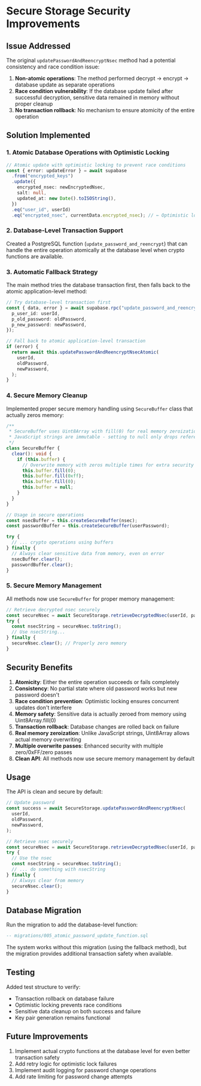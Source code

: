 # Secure Storage Security Improvements

## Issue Addressed

The original `updatePasswordAndReencryptNsec` method had a potential consistency and race condition issue:

1. **Non-atomic operations**: The method performed decrypt → encrypt → database update as separate operations
2. **Race condition vulnerability**: If the database update failed after successful decryption, sensitive data remained in memory without proper cleanup
3. **No transaction rollback**: No mechanism to ensure atomicity of the entire operation

## Solution Implemented

### 1. Atomic Database Operations with Optimistic Locking

```typescript
// Atomic update with optimistic locking to prevent race conditions
const { error: updateError } = await supabase
  .from("encrypted_keys")
  .update({
    encrypted_nsec: newEncryptedNsec,
    salt: null,
    updated_at: new Date().toISOString(),
  })
  .eq("user_id", userId)
  .eq("encrypted_nsec", currentData.encrypted_nsec); // ← Optimistic lock
```

### 2. Database-Level Transaction Support

Created a PostgreSQL function (`update_password_and_reencrypt`) that can handle the entire operation atomically at the database level when crypto functions are available.

### 3. Automatic Fallback Strategy

The main method tries the database transaction first, then falls back to the atomic application-level method:

```typescript
// Try database-level transaction first
const { data, error } = await supabase.rpc("update_password_and_reencrypt", {
  p_user_id: userId,
  p_old_password: oldPassword,
  p_new_password: newPassword,
});

// Fall back to atomic application-level transaction
if (error) {
  return await this.updatePasswordAndReencryptNsecAtomic(
    userId,
    oldPassword,
    newPassword,
  );
}
```

### 4. Secure Memory Cleanup

Implemented proper secure memory handling using `SecureBuffer` class that actually zeros memory:

```typescript
/**
 * SecureBuffer uses Uint8Array with fill(0) for real memory zeroization
 * JavaScript strings are immutable - setting to null only drops references
 */
class SecureBuffer {
  clear(): void {
    if (this.buffer) {
      // Overwrite memory with zeros multiple times for extra security
      this.buffer.fill(0);
      this.buffer.fill(0xff);
      this.buffer.fill(0);
      this.buffer = null;
    }
  }
}

// Usage in secure operations
const nsecBuffer = this.createSecureBuffer(nsec);
const passwordBuffer = this.createSecureBuffer(userPassword);

try {
  // ... crypto operations using buffers
} finally {
  // Always clear sensitive data from memory, even on error
  nsecBuffer.clear();
  passwordBuffer.clear();
}
```

### 5. Secure Memory Management

All methods now use `SecureBuffer` for proper memory management:

```typescript
// Retrieve decrypted nsec securely
const secureNsec = await SecureStorage.retrieveDecryptedNsec(userId, password);
try {
  const nsecString = secureNsec.toString();
  // Use nsecString...
} finally {
  secureNsec.clear(); // Properly zero memory
}
```

## Security Benefits

1. **Atomicity**: Either the entire operation succeeds or fails completely
2. **Consistency**: No partial state where old password works but new password doesn't
3. **Race condition prevention**: Optimistic locking ensures concurrent updates don't interfere
4. **Memory safety**: Sensitive data is actually zeroed from memory using Uint8Array.fill(0)
5. **Transaction rollback**: Database changes are rolled back on failure
6. **Real memory zeroization**: Unlike JavaScript strings, Uint8Array allows actual memory overwriting
7. **Multiple overwrite passes**: Enhanced security with multiple zero/0xFF/zero passes
8. **Clean API**: All methods now use secure memory management by default

## Usage

The API is clean and secure by default:

```typescript
// Update password
const success = await SecureStorage.updatePasswordAndReencryptNsec(
  userId,
  oldPassword,
  newPassword,
);

// Retrieve nsec securely
const secureNsec = await SecureStorage.retrieveDecryptedNsec(userId, password);
try {
  // Use the nsec
  const nsecString = secureNsec.toString();
  // ... do something with nsecString
} finally {
  // Always clear from memory
  secureNsec.clear();
}
```

## Database Migration

Run the migration to add the database-level function:

```sql
-- migrations/005_atomic_password_update_function.sql
```

The system works without this migration (using the fallback method), but the migration provides additional transaction safety when available.

## Testing

Added test structure to verify:

- Transaction rollback on database failure
- Optimistic locking prevents race conditions
- Sensitive data cleanup on both success and failure
- Key pair generation remains functional

## Future Improvements

1. Implement actual crypto functions at the database level for even better transaction safety
2. Add retry logic for optimistic lock failures
3. Implement audit logging for password change operations
4. Add rate limiting for password change attempts

